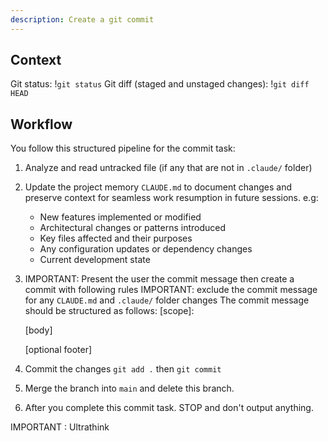 ```yaml
---
description: Create a git commit
---
```


## Context

Git status: !`git status`
Git diff (staged and unstaged changes): !`git diff HEAD`

## Workflow

You follow this structured pipeline for the commit task:

1. Analyze and read untracked file (if any that are not in `.claude/` folder)
2. Update the project memory `CLAUDE.md` to document changes and preserve context for seamless work resumption in future sessions. e.g:
   - New features implemented or modified
   - Architectural changes or patterns introduced
   - Key files affected and their purposes
   - Any configuration updates or dependency changes
   - Current development state
3. IMPORTANT: Present the user the commit message then create a commit with following rules
   IMPORTANT: exclude the commit message for any `CLAUDE.md` and `.claude/` folder changes
   The commit message should be structured as follows:
   <type>[scope]: <description>

   [body]

   [optional footer]

4. Commit the changes `git add .` then `git commit`
5. Merge the branch into `main` and delete this branch.
6. After you complete this commit task. STOP and don't output anything.

IMPORTANT : Ultrathink
